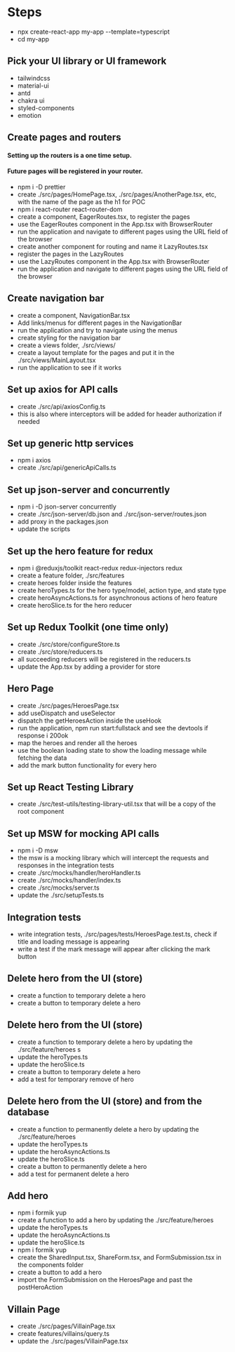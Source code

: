 # Steps

- npx create-react-app my-app --template=typescript
- cd my-app

## Pick your UI library or UI framework

- tailwindcss
- material-ui
- antd
- chakra ui
- styled-components
- emotion

## Create pages and routers

#### Setting up the routers is a one time setup.

#### Future pages will be registered in your router.

- npm i -D prettier
- create ./src/pages/HomePage.tsx, ./src/pages/AnotherPage.tsx, etc, with the name of the page as the h1 for POC
- npm i react-router react-router-dom
- create a component, EagerRoutes.tsx, to register the pages
- use the EagerRoutes component in the App.tsx with BrowserRouter
- run the application and navigate to different pages using the URL field of the browser
- create another component for routing and name it LazyRoutes.tsx
- register the pages in the LazyRoutes
- use the LazyRoutes component in the App.tsx with BrowserRouter
- run the application and navigate to different pages using the URL field of the browser

## Create navigation bar

- create a component, NavigationBar.tsx
- Add links/menus for different pages in the NavigationBar
- run the application and try to navigate using the menus
- create styling for the navigation bar
- create a views folder, ./src/views/
- create a layout template for the pages and put it in the ./src/views/MainLayout.tsx
- run the application to see if it works

## Set up axios for API calls

- create ./src/api/axiosConfig.ts
- this is also where interceptors will be added for header authorization if needed

## Set up generic http services

- npm i axios
- create ./src/api/genericApiCalls.ts

## Set up json-server and concurrently

- npm i -D json-server concurrently
- create ./src/json-server/db.json and ./src/json-server/routes.json
- add proxy in the packages.json
- update the scripts

## Set up the hero feature for redux

- npm i @reduxjs/toolkit react-redux redux-injectors redux
- create a feature folder, ./src/features
- create heroes folder inside the features
- create heroTypes.ts for the hero type/model, action type, and state type
- create heroAsyncActions.ts for asynchronous actions of hero feature
- create heroSlice.ts for the hero reducer

## Set up Redux Toolkit (one time only)

- create ./src/store/configureStore.ts
- create ./src/store/reducers.ts
- all succeeding reducers will be registered in the reducers.ts
- update the App.tsx by adding a provider for store

## Hero Page

- create ./src/pages/HeroesPage.tsx
- add useDispatch and useSelector
- dispatch the getHeroesAction inside the useHook
- run the application, npm run start:fullstack and see the devtools if response i 200ok
- map the heroes and render all the heroes
- use the boolean loading state to show the loading message while fetching the data
- add the mark button functionality for every hero

## Set up React Testing Library

- create ./src/test-utils/testing-library-util.tsx that will be a copy of the root component

## Set up MSW for mocking API calls

- npm i -D msw
- the msw is a mocking library which will intercept the requests and responses in the integration tests
- create ./src/mocks/handler/heroHandler.ts
- create ./src/mocks/handler/index.ts
- create ./src/mocks/server.ts
- update the ./src/setupTests.ts

## Integration tests

- write integration tests, ./src/pages/tests/HeroesPage.test.ts, check if title and loading message is appearing
- write a test if the mark message will appear after clicking the mark button

## Delete hero from the UI (store)

- create a function to temporary delete a hero
- create a button to temporary delete a hero

## Delete hero from the UI (store)

- create a function to temporary delete a hero by updating the ./src/feature/heroes s
- update the heroTypes.ts
- update the heroSlice.ts
- create a button to temporary delete a hero
- add a test for temporary remove of hero

## Delete hero from the UI (store) and from the database

- create a function to permanently delete a hero by updating the ./src/feature/heroes
- update the heroTypes.ts
- update the heroAsyncActions.ts
- update the heroSlice.ts
- create a button to permanently delete a hero
- add a test for permanent delete a hero

## Add hero

- npm i formik yup
- create a function to add a hero by updating the ./src/feature/heroes
- update the heroTypes.ts
- update the heroAsyncActions.ts
- update the heroSlice.ts
- npm i formik yup
- create the SharedInput.tsx, ShareForm.tsx, and FormSubmission.tsx in the components folder
- create a button to add a hero
- import the FormSubmission on the HeroesPage and past the postHeroAction


## Villain Page
- create ./src/pages/VillainPage.tsx
- create features/villains/query.ts
- update the ./src/pages/VillainPage.tsx
